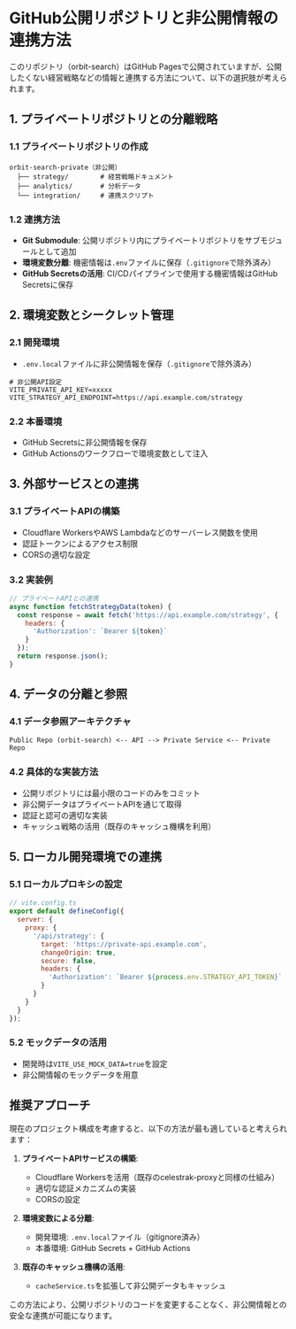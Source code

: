 # GitHub公開リポジトリと非公開情報の連携方法

このリポジトリ（orbit-search）はGitHub Pagesで公開されていますが、公開したくない経営戦略などの情報と連携する方法について、以下の選択肢が考えられます。

## 1. プライベートリポジトリとの分離戦略

### 1.1 プライベートリポジトリの作成
```
orbit-search-private（非公開）
  ├── strategy/        # 経営戦略ドキュメント
  ├── analytics/       # 分析データ
  └── integration/     # 連携スクリプト
```

### 1.2 連携方法
- **Git Submodule**: 公開リポジトリ内にプライベートリポジトリをサブモジュールとして追加
- **環境変数分離**: 機密情報は`.env`ファイルに保存（`.gitignore`で除外済み）
- **GitHub Secretsの活用**: CI/CDパイプラインで使用する機密情報はGitHub Secretsに保存

## 2. 環境変数とシークレット管理

### 2.1 開発環境
- `.env.local`ファイルに非公開情報を保存（`.gitignore`で除外済み）
```
# 非公開API設定
VITE_PRIVATE_API_KEY=xxxxx
VITE_STRATEGY_API_ENDPOINT=https://api.example.com/strategy
```

### 2.2 本番環境
- GitHub Secretsに非公開情報を保存
- GitHub Actionsのワークフローで環境変数として注入

## 3. 外部サービスとの連携

### 3.1 プライベートAPIの構築
- Cloudflare WorkersやAWS Lambdaなどのサーバーレス関数を使用
- 認証トークンによるアクセス制限
- CORSの適切な設定

### 3.2 実装例
```javascript
// プライベートAPIとの連携
async function fetchStrategyData(token) {
  const response = await fetch('https://api.example.com/strategy', {
    headers: {
      'Authorization': `Bearer ${token}`
    }
  });
  return response.json();
}
```

## 4. データの分離と参照

### 4.1 データ参照アーキテクチャ
```
Public Repo (orbit-search) <-- API --> Private Service <-- Private Repo
```

### 4.2 具体的な実装方法
- 公開リポジトリには最小限のコードのみをコミット
- 非公開データはプライベートAPIを通じて取得
- 認証と認可の適切な実装
- キャッシュ戦略の活用（既存のキャッシュ機構を利用）

## 5. ローカル開発環境での連携

### 5.1 ローカルプロキシの設定
```javascript
// vite.config.ts
export default defineConfig({
  server: {
    proxy: {
      '/api/strategy': {
        target: 'https://private-api.example.com',
        changeOrigin: true,
        secure: false,
        headers: {
          'Authorization': `Bearer ${process.env.STRATEGY_API_TOKEN}`
        }
      }
    }
  }
});
```

### 5.2 モックデータの活用
- 開発時は`VITE_USE_MOCK_DATA=true`を設定
- 非公開情報のモックデータを用意

## 推奨アプローチ

現在のプロジェクト構成を考慮すると、以下の方法が最も適していると考えられます：

1. **プライベートAPIサービスの構築**:
   - Cloudflare Workersを活用（既存のcelestrak-proxyと同様の仕組み）
   - 適切な認証メカニズムの実装
   - CORSの設定

2. **環境変数による分離**:
   - 開発環境: `.env.local`ファイル（gitignore済み）
   - 本番環境: GitHub Secrets + GitHub Actions

3. **既存のキャッシュ機構の活用**:
   - `cacheService.ts`を拡張して非公開データもキャッシュ

この方法により、公開リポジトリのコードを変更することなく、非公開情報との安全な連携が可能になります。
